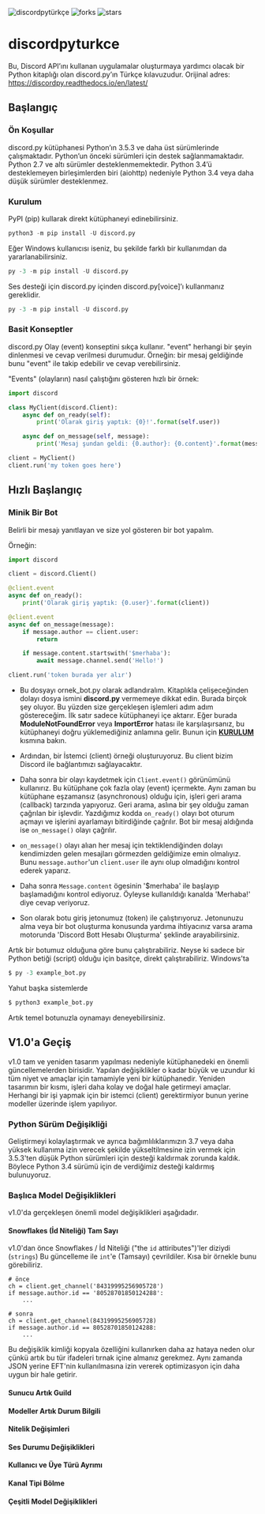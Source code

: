 ![discordpytürkçe](https://img.shields.io/github/issues/Berkayerenemin/discordpyturkce)
![forks](https://img.shields.io/github/forks/Berkayerenemin/discordpyturkce)
![stars](https://img.shields.io/github/stars/Berkayerenemin/discordpyturkce)
# discordpyturkce
Bu, Discord API’ını kullanan uygulamalar oluşturmaya yardımcı olacak bir Python kitaplığı olan discord.py’ın Türkçe kılavuzudur.
Orijinal adres: https://discordpy.readthedocs.io/en/latest/
## Başlangıç

### Ön Koşullar
discord.py kütüphanesi Python’ın 3.5.3 ve daha üst sürümlerinde çalışmaktadır. Python’un önceki sürümleri için destek sağlanmamaktadır. Python 2.7 ve altı sürümler desteklenmemektedir. Python 3.4’ü desteklemeyen birleşimlerden biri (aiohttp) nedeniyle Python 3.4 veya daha düşük sürümler desteklenmez.
### Kurulum
PyPI (pip) kullarak direkt kütüphaneyi edinebilirsiniz.
```python
python3 -m pip install -U discord.py
```

Eğer Windows kullanıcısı iseniz, bu şekilde farklı bir kullanımdan da yararlanabilirsiniz.
```python
py -3 -m pip install -U discord.py
```

Ses desteği için discord.py içinden discord.py[voice]’ı kullanmanız gereklidir.
```python
py -3 -m pip install -U discord.py
```

### Basit Konseptler
discord.py Olay (event) konseptini sıkça kullanır. "event" herhangi bir şeyin dinlenmesi ve cevap verilmesi durumudur. Örneğin: bir mesaj geldiğinde bunu "event" ile takip edebilir ve cevap verebilirsiniz. 

"Events" (olayların) nasıl çalıştığını gösteren hızlı bir örnek:
```python
import discord

class MyClient(discord.Client):
    async def on_ready(self):
        print('Olarak giriş yaptık: {0}!'.format(self.user))

    async def on_message(self, message):
        print('Mesaj şundan geldi: {0.author}: {0.content}'.format(message))

client = MyClient()
client.run('my token goes here')
```

## Hızlı Başlangıç

### Minik Bir Bot
Belirli bir mesajı yanıtlayan ve size yol gösteren bir bot yapalım.

Örneğin:
```python
import discord

client = discord.Client()

@client.event
async def on_ready():
    print('Olarak giriş yaptık: {0.user}'.format(client))

@client.event
async def on_message(message):
    if message.author == client.user:
        return

    if message.content.startswith('$merhaba'):
        await message.channel.send('Hello!')

client.run('token burada yer alır')
```
* Bu dosyayı ornek_bot.py olarak adlandıralım. Kitaplıkla çelişeceğinden dolayı dosya ismini **discord.py** vermemeye dikkat edin.
Burada birçok şey oluyor. Bu yüzden size gerçekleşen işlemleri adım adım göstereceğim.
İlk satır sadece kütüphaneyi içe aktarır. Eğer burada **ModuleNotFoundError** veya **ImportError** hatası ile karşılaşırsanız, bu kütüphaneyi doğru yüklemediğiniz anlamına gelir. Bunun için [**KURULUM**](https://github.com/Berkayerenemin/discordpyturkce#kurulum) kısmına bakın.

* Ardından, bir İstemci (client) örneği oluşturuyoruz. Bu client bizim Discord ile bağlantımızı sağlayacaktır.

* Daha sonra bir olayı kaydetmek için ```Client.event()``` görünümünü kullanırız. Bu kütüphane çok fazla olay (event) içermekte. Aynı zaman bu kütüphane eşzamansız (asynchronous) olduğu için, işleri geri arama (callback) tarzında yapıyoruz. Geri arama, aslına bir şey olduğu zaman çağrılan bir işlevdir. Yazdığımız kodda ```on_ready()``` olayı bot oturum açmayı ve işlerini ayarlamayı bitirdiğinde çağrılır. Bot bir mesaj aldığında ise ```on_message()``` olayı çağrılır.

* ```on_message()``` olayı alıan her mesaj için tektiklendiğinden dolayı kendimizden gelen mesajları görmezden geldiğimize emin olmalıyız. Bunu ```message.author```'un ```client.user``` ile aynı olup olmadığını kontrol ederek yaparız. 

* Daha sonra ```Message.content``` ögesinin '$merhaba' ile başlayıp başlamadığını kontrol ediyoruz. Öyleyse kullanıldığı kanalda 'Merhaba!' diye cevap veriyoruz.

* Son olarak botu giriş jetonumuz (token) ile çalıştırıyoruz. Jetonunuzu alma veya bir bot oluşturma konusunda yardıma ihtiyacınız varsa arama motorunda 'Discord Bott Hesabı Oluşturma' şeklinde arayabilirsiniz.

Artık bir botumuz olduğuna göre bunu çalıştırabiliriz. Neyse ki sadece bir Python betiği (script) olduğu için basitçe, direkt çalıştırabiliriz.
Windows'ta
```python
$ py -3 example_bot.py
```
Yahut başka sistemlerde
```python
$ python3 example_bot.py
```
Artık temel botunuzla oynamayı deneyebilirsiniz.

## V1.0'a Geçiş

v1.0 tam ve yeniden tasarım yapılması nedeniyle kütüphanedeki en önemli güncellemelerden birisidir. Yapılan değişiklikler o kadar büyük ve uzundur ki tüm niyet ve amaçlar için tamamiyle yeni bir kütüphanedir. Yeniden tasarımın bir kısmı, işleri daha kolay ve doğal hale getirmeyi amaçlar. Herhangi bir işi yapmak için bir istemci (client) gerektirmiyor bunun yerine modeller üzerinde işlem yapılıyor. 

### Python Sürüm Değişikliği

Geliştirmeyi kolaylaştırmak ve ayrıca bağımlılıklarımızın 3.7 veya daha yüksek kullanıma izin verecek şekilde yükseltilmesine izin vermek için 3.5.3'ten düşük Python sürümleri için desteği kaldırmak zorunda kaldık. Böylece Python 3.4 sürümü için de verdiğimiz desteği kaldırmış bulunuyoruz.

### Başlıca Model Değişiklikleri
v1.0'da gerçekleşen önemli model değişiklikleri aşağıdadır.

#### Snowflakes (İd Niteliği) Tam Sayı
v1.0'dan önce Snowflakes / İd Niteliği ("the ```id``` attiributes")'ler diziydi (```strings```) Bu güncelleme ile ```int```'e (Tamsayı) çevrildiler.
Kısa bir örnekle bunu görebiliriz.
```
# önce
ch = client.get_channel('84319995256905728')
if message.author.id == '80528701850124288':
    ...

# sonra
ch = client.get_channel(84319995256905728)
if message.author.id == 80528701850124288:
    ...
```
Bu değişiklik kimliği kopyala özelliğini kullanırken daha az hataya neden olur çünkü artık bu tür ifadeleri tırnak içine almanız gerekmez. Aynı zamanda JSON yerine EFT'nin kullanılmasına izin vererek optimizasyon için daha uygun bir hale getirir.
#### Sunucu Artık Guild

#### Modeller Artık Durum Bilgili

#### Nitelik Değişimleri

#### Ses Durumu Değişiklikleri

#### Kullanıcı ve Üye Türü Ayrımı

#### Kanal Tipi Bölme

#### Çeşitli Model Değişiklikleri
